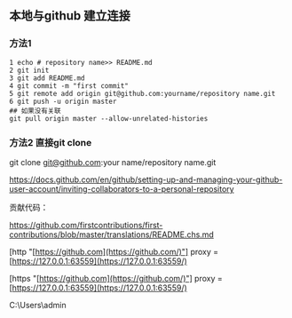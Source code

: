 ## 本地与github 建立连接

### 方法1

```
1 echo # repository name>> README.md
2 git init
3 git add README.md
4 git commit -m "first commit"
5 git remote add origin git@github.com:yourname/repository name.git
6 git push -u origin master
## 如果没有关联
git pull origin master --allow-unrelated-histories
```

### 方法2 直接git clone

git clone git@github.com:your name/repository name.git

 https://docs.github.com/en/github/setting-up-and-managing-your-github-user-account/inviting-collaborators-to-a-personal-repository 







贡献代码：

https://github.com/firstcontributions/first-contributions/blob/master/translations/README.chs.md

[http "[https://github.com](https://github.com/)"]  proxy = [https://127.0.0.1:63559](https://127.0.0.1:63559/)

[https "[https://github.com](https://github.com/)"]  proxy = [https://127.0.0.1:63559](https://127.0.0.1:63559/)

C:\Users\admin